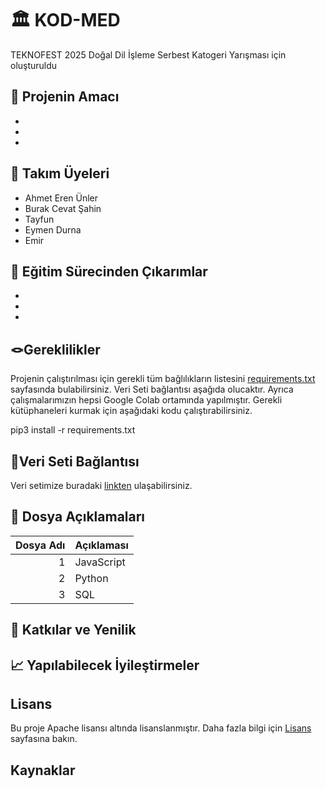 
# 🏛️ KOD-MED

TEKNOFEST 2025 Doğal Dil İşleme Serbest Katogeri Yarışması için oluşturuldu


## 🎯 Projenin Amacı
-
-
-


## 👥 Takım Üyeleri

- Ahmet Eren Ünler
- Burak Cevat Şahin
- Tayfun
- Eymen Durna
- Emir


## 🧠 Eğitim Sürecinden Çıkarımlar
-
-
-


## 🪢Gereklilikler

Projenin çalıştırılması için gerekli tüm bağlılıkların listesini [requirements.txt](https://www.youtube.com/shorts/_0vlSars08g) sayfasında bulabilirsiniz. Veri Seti bağlantısı aşağıda olucaktır.
Ayrıca çalışmalarımızın hepsi Google Colab ortamında yapılmıştır. 
Gerekli kütüphaneleri kurmak için aşağıdaki kodu çalıştırabilirsiniz.

  pip3 install -r requirements.txt

## 💭Veri Seti Bağlantısı
Veri setimize buradaki [linkten](https://www.youtube.com/shorts/_0vlSars08g) ulaşabilirsiniz.


## 📁 Dosya Açıklamaları

| Dosya Adı | Açıklaması |
|----------:|------------|
|          1|  JavaScript|
|          2|  Python    |
|          3|  SQL       |



## 🚀 Katkılar ve Yenilik




## 📈 Yapılabilecek İyileştirmeler




## Lisans

Bu proje Apache lisansı altında lisanslanmıştır. Daha fazla bilgi için [Lisans]() sayfasına bakın.

## Kaynaklar


